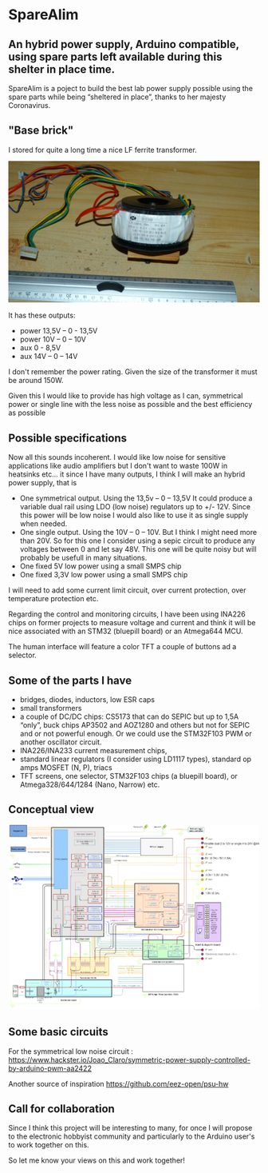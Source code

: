 # SpareAlim #
## An hybrid power supply, Arduino compatible, using spare parts left available during this shelter in place time. ##
SpareAlim is a poject to build the best lab power supply possible using the spare parts while being “sheltered in place”, thanks to her majesty Coronavirus.

## "Base brick" ##
I stored for quite a long time a nice LF ferrite transformer. 

![Alt Text](https://github.com/mrguen/SpareAlim/blob/master/images/Transformer.jpg)

It has these outputs:

* power 13,5V – 0 - 13,5V
* power 10V – 0 – 10V
* aux 0 - 8,5V
* aux 14V – 0 – 14V


I don't remember the power rating. Given the size of the transformer it must be around 150W.

Given this I would like to provide has high voltage as I can, symmetrical power or single line with the less noise as possible  and the best efficiency as possible

## Possible specifications ##
 
Now all this sounds incoherent. I would like low noise for sensitive applications like audio amplifiers but I don't want to waste 100W in heatsinks etc... it since I have many outputs, I think I will make an hybrid power supply, that is

* One symmetrical output. Using the 13,5v – 0 – 13,5V It could produce a variable dual rail using LDO (low noise) regulators up to +/- 12V. Since this power will be low noise I would also like to use it as single supply when needed.
* One single output. Using the 10V – 0 – 10V. But I think I might need more than 20V. So for this one I consider using a sepic circuit to produce any voltages between 0 and let say 48V. This one will be quite noisy but will probably be usefull in many situations.
* One fixed 5V low power using a small SMPS chip
* One fixed 3,3V low power  using a small SMPS chip

I will need to add some current limit circuit, over current protection, over temperature protection etc. 

Regarding the control and monitoring circuits, I have been using INA226 chips on former projects to measure voltage and current and think it will be nice associated with an STM32 (bluepill board) or an Atmega644 MCU.

The human interface will feature a color TFT a couple of buttons ad a selector.

## Some of the parts I have ##
* bridges, diodes, inductors, low ESR caps 
* small transformers
* a couple of DC/DC chips: CS5173 that can do SEPIC but up to 1,5A “only”, buck chips AP3502 and AOZ1280 and others but not for SEPIC and or not powerful enough. Or we could use the STM32F103 PWM or another oscillator circuit.
* INA226/INA233 current measurement chips, 
* standard linear regulators (I consider using LD1117 types), standard op amps MOSFET (N, P), triacs
* TFT screens, one selector, STM32F103 chips (a bluepill board), or Atmega328/644/1284 (Nano, Narrow) etc.

## Conceptual view ##

![Alt Text](https://github.com/mrguen/SpareAlim/blob/master/images/SpareAlim_bloc_view_v0.0.5.png)


## Some basic circuits ##

For the symmetrical low noise circuit :
https://www.hackster.io/Joao_Claro/symmetric-power-supply-controlled-by-arduino-pwm-aa2422 

Another source of inspiration
https://github.com/eez-open/psu-hw

## Call for collaboration ##

Since I think this project will be interesting to many, for once I will propose to the electronic hobbyist community and particularly to the Arduino user's to work together on this.

So let me know your views on this and work together!
